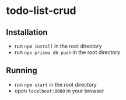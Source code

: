 # todo-list-crud

## Installation
- run `npm install` in the root directory
- run `npx prisma db push` in the root directory

## Running
- run `npm start` in the root directory
- open `localhost:8080` in your browser




